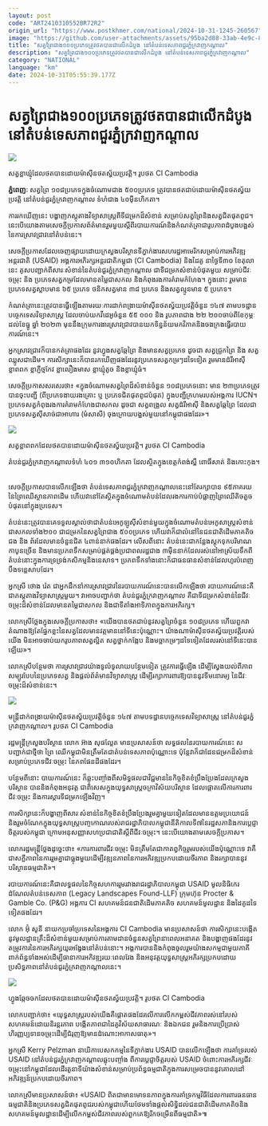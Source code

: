 ```yaml
---
layout: post
code: "ART2410310552BR72R2"
origin_url: "https://www.postkhmer.com/national/2024-10-31-1245-260567"
image: "https://github.com/user-attachments/assets/95ba2d88-33ab-4e9c-8c04-1e28ec257234"
title: "សត្វព្រៃ​ជាង​១០០​ប្រភេទ​ត្រូវ​ថត​បាន​ជា​លើក​ដំបូង នៅ​តំបន់​ទេសភាព​ជួរ​ភ្នំ​ក្រវាញ​កណ្តាល"
description: "​​សត្វព្រៃ​ជាង​១០០​ប្រភេទ​ត្រូវ​ថត​បាន​ជា​លើក​ដំបូង នៅ​តំបន់​ទេសភាព​ជួរ​ភ្នំ​ក្រវាញ​កណ្តាល​"
category: "NATIONAL"
language: "km"
date: 2024-10-31T05:55:39.177Z
---
```


# សត្វព្រៃ​ជាង​១០០​ប្រភេទ​ត្រូវ​ថត​បាន​ជា​លើក​ដំបូង នៅ​តំបន់​ទេសភាព​ជួរ​ភ្នំ​ក្រវាញ​កណ្តាល

![](https://github.com/user-attachments/assets/09d59925-c2af-4bc6-85e3-91e1baeeeaf6)

សត្វខ្លាឃ្មុំ​ដែលថតបានដោយម៉ាស៊ីន​ថតស្វ័យ​ប្រវត្តិ​។ រូបថត CI Cambodia

**ភ្នំពេញៈ** សត្វព្រៃ ១០៨​ប្រភេទ​ក្នុង​ចំណោម​ជាង ៥០០​ប្រភេទ ត្រូវ​បាន​ថត​ជាប់​ដោយ​ម៉ាស៊ីន​ថត​ស្វ័យ​​ប្រវត្តិ នៅ​តំបន់​ជួរ​ភ្នំ​ក្រវាញ​កណ្តាល ទំហំ​ជាង ៤០​ម៉ឺន​ហិកតា។ 

ការ​រក​ឃើញ​នេះ បង្ហាញ​ភស្តុតាង​វិទ្យាសាស្ត្រ​ពី​ទី​ជម្រក​ដ៏​សំខាន់ សម្រាប់​សត្វព្រៃ​និង​សត្វ​ជិត​ផុត​ពូជ។ នេះ​បើយោង​​តាម​សេចក្តី​ប្រកាស​ព័ត៌មាន​រួម​មួយ​ស្តីពី​របាយការណ៍​និង​កំ​ណត់​ត្រា​ជា​រូបភាព​ដំបូង​បង្អស់​នៃ​ការ​ស្រាវជ្រាវ​នៅ​តំបន់​នេះ។

សេចក្តី​ប្រកាស​ដែល​ចេញ​ផ្សាយ​ដោយ​ក្រសួង​បរិស្ថាន ​ទីភ្នាក់ងារ​សហរដ្ឋអាមេរិក​សម្រាប់​ការ​អភិវឌ្ឍ​អន្តរជាតិ (USAID) អង្គការ​អភិរក្ស​អន្តរជាតិ​កម្ពុជា (CI Cambodia) និង​ដៃគូ នា​ថ្ងៃទី​៣០ ខែ​តុលា​នេះ គូស​បញ្ជាក់​ពី​សារៈសំខាន់​នៃ​តំបន់​ជួរ​ភ្នំ​ក្រវាញ​កណ្តាល ជា​ទី​ជម្រក​សំខាន់​បំផុត​មួយ សម្រាប់​ជីវៈចម្រុះ និង ប្រភេទ​សត្វ​កម្រ​ដែល​មាន​តម្លៃ​ជា​សកល និង​កំពុង​រង​ការ​គំរាម​កំហែង។ ក្នុង​នោះ រួមមាន ប្រភេទ​សត្វ​ស្លាប​មាន ៦៥ ប្រភេទ ថនិក​សត្វមាន ៣៨ ប្រភេទ និង​សត្វ​ល្មូន​មាន ៥ ប្រភេទ។ 

កំណត់ត្រា​នេះ​ត្រូវ​បាន​ធ្វើឡើង​តាម​រយៈការ​ដាក់​ពង្រាយ​ម៉ាស៊ីន​ថតស្វ័យ​ប្រវត្តិ​ចំនួន ១៤៧ តាម​បទដ្ឋាន​បច្ចេកទេស​វិទ្យាសាស្ត្រ ដែល​ចាប់​យក​វីដេអូ​ចំនួន ៥៥ ០០០ និង រូបភាព​ជាង ២២ ២០០ចាប់​ពី​ខែ​កុម្ភៈ ដល់​ខែ​ធ្នូ ឆ្នាំ ២០២៣ មុន​នឹង​ក្រុម​ការងារ​ស្រាវជ្រាវ​បាន​យក​ទិន្នន័យ​មក​វិភាគ​និង​ចងក្រង​ធ្វើ​របាយការណ៍​នេះ។

អ្នក​ស្រាវជ្រាវ​ក៏​បាន​កត់ត្រា​ផងដែរ នូវ​ហ្វូង​សត្វ​ឆ្កែព្រៃ និង​មាន​សត្វ​ប្រភេទ ដូចជា សត្វ​ជ្រូកព្រៃ និង សត្វ​ឈ្លូស​ជាដើម។ ការ​សិក្សា​នេះ​ក៏​បាន​រកឃើញ​ផងដែរ​នូវ​ប្រភេទ​សត្វ​កម្រៗ​ដទៃទៀត រួមមាន​ដំរី​អាស៊ី ខ្លាពពក ខ្លាភ្ញីថ្មកែវ ខ្លា​លឿងមាស ខ្លា​ឃ្មុំតូច និង​ខ្លាឃ្មុំធំ។

សេចក្តី​ប្រកាស​សរសេរ​ថា៖ «ក្នុង​ចំណោម​សត្វព្រៃ​ដ៏​សំខាន់​ចំនួន ១០៨​ប្រភេទ​នោះ មាន ២៣​ប្រភេទ​ត្រូវ​បាន​ចុះ​បញ្ជី (ពី​ប្រភេទ​ងាយ​រងគ្រោះ ឬ ប្រភេទ​ជិត​ផុត​ពូជបំផុត) ក្នុង​បញ្ជី​ក្រហម​របស់​អង្គការ IUCN។​ប្រភេទ​សត្វ​កំពុង​រងការ​គំរាម​កំហែង​ជា​សកល ដូចជា សត្វពង្រួល សត្វដំរីអាស៊ី និង​សត្វ​ឆ្កែព្រៃ ដែល​ជា​ប្រភេទ​សត្វស៊ី​សាច់​ជា​អាហារ​ (មំសាសី) ចុង​ក្រោយ​បង្អស់​មួយ​នៅ​កម្ពុជា​ផង​ដែរ»។

![](https://github.com/user-attachments/assets/38bf3a60-addf-435a-a03a-8cc013ebd705)

សត្វខ្លាពពក​​ដែលថតបានដោយម៉ាស៊ីន​ថតស្វ័យ​ប្រវត្តិ​។ រូបថត CI Cambodia

តំបន់​ជួរ​ភ្នំ​ក្រវាញ​កណ្តាល​ទំហំ ៤០១ ៣១០ហិកតា ដែល​ស្ថិត​ក្នុង​ខេត្ត​កំពង់ស្ពឺ ពោធិ៍សាត់ និងកោះកុង។ 

សេចក្តី​ប្រកាស​បាន​លើក​ឡើង​ថា តំបន់​ទេសភាព​ជួរ​ភ្នំ​ក្រវាញ​កណ្តាល​នេះ​នៅ​តែ​រក្សា​បាន ៩៥​ភាគរយ នៃ​ព្រៃឈើ​ស្ថានភាព​ដើម ហើយ​វា​នៅតែ​ស្ថិត​ក្នុង​ចំណោម​តំបន់​ដែល​រង​ការ​កាប់​បំផ្លាញ​ព្រៃឈើ​តិចតួច​បំផុត​នៅ​ក្នុង​ប្រទេស។

តំបន់​នេះ​ត្រូវ​បាន​គេ​ទទួល​ស្គាល់​ថា​ ជា​តំបន់​អេកូឡូស៊ី​សំខាន់​មួយ​ក្នុង​ចំណោម​តំបន់​អេកូ​សាស្ត្រ​សំខាន់​ជា​សកល​ទាំង​២០០ ជា​ជម្រក​នៃ​សត្វព្រៃ​ជាង ៥០០​ប្រភេទ ហើយ​វា​ក៏​ជា​លំនៅ​នៃ​ជនជាតិ​ដើម​ភាគ​តិច​ជង និង ព័រ​ដែល​មាន​ចំនួន​ជិត ៤​ពាន់​នាក់​ផងដែរ។ លើស​ពី​នោះ តំបន់​នេះ​ជា​កន្លែង​ស្តុក​ទុក​បរិមាណ​កាបូន​ច្រើន និង​មាន​ប្រភព​ទឹក​សម្រាប់​​ផ្គត់ផ្គង់​ប្រជាពលរដ្ឋ​ជាង ៣​ម៉ឺននាក់​ដែល​រស់នៅ​អាស្រ័យ​ទឹក​ពី​តំបន់​នោះ​ក្នុង​ការ​ទ្រទ្រង់​កសិកម្ម​និង​នេសាទ។ ប្រភព​ទឹក​ទាំង​នោះ​ក៏​ជា​ធនធាន​សំខាន់​ដែល​ហូរ​បំពេញ​បឹងទន្លេសាប​ដែរ។

អ្នកស្រី ថោង រ៉េត ​ជា​អ្នក​ដឹកនាំ​ការ​ស្រាវជ្រាវ​នៃ​របាយការណ៍​នេះ​បាន​លើក​ឡើង​ថា របាយការណ៍​នេះ​គឺ​ជា​ភស្តុតាង​វិទ្យាសាស្ត្រ​មួយ។ វា​អាច​បញ្ជាក់​ថា តំបន់​ជួរ​ភ្នំ​ក្រវាញ​កណ្តាល គឺជា​ទី​ជម្រក​សំខាន់​នៃ​ជីវៈចម្រុះ​ដ៏​សំខាន់​ដែល​មាន​តម្លៃ​ជា​សកល និង​ជា​ទីតាំង​អាទិភាព​ក្នុង​ការ​អភិរក្ស។

លោកស្រី​ថ្លែង​ក្នុង​សេចក្តី​ប្រកាស​ថា៖ «យើង​បាន​ថត​ជាប់​នូវ​សត្វ​ព្រៃ​ចំនួន ១០៨ប្រភេទ ហើយ​ពួកវា​តំណាង​ឱ្យ​តែ​ផ្នែក​ខ្លះ​​នៃ​សត្វ​ដែល​មាន​វត្តមាន​នៅ​ទីនេះ​ប៉ុណ្ណោះ។ យ៉ាងណា​ម៉ាស៊ីន​ថត​ស្វ័យ​ប្រវត្តិ​របស់​យើង មិន​អាច​ចាប់​យក​រូបភាព​សត្វ​ល្អិត សត្វថ្នាក់កង្កែប និង​មច្ឆា​កម្រៗ​ដទៃ​ទៀត​ដែល​រស់​នៅ​ទីនេះ​បាន​ឡើយ»។ 

លោកស្រី​បន្ថែមថា ការ​ស្រាវជ្រាវ​យ៉ាង​ទូលំទូលាយ​បន្ថែម​ទៀត ត្រូវ​ការ​ធ្វើឡើង ដើម្បី​ស្វែង​យល់​ពី​ភាព​សម្បូរ​បែប​នៃ​ប្រភេទ​សត្វ និង​ផ្តល់​ព័ត៌មាន​វិទ្យាសាស្ត្រ ដើម្បី​រក្សា​ការពារ​ឱ្យ​បាន​នូវ​ទី​មនោរម្យ នៃ​ជីវៈចម្រុះ​ដ៏​សំខាន់​នេះ។

![](https://github.com/user-attachments/assets/7c5c5f86-0e66-4451-9d7b-d54413a55c45)

មន្ត្រី​ដាក់​ពង្រាយ​ម៉ាស៊ីន​ថតស្វ័យ​ប្រវត្តិ​ចំនួន ១៤៧ តាម​បទដ្ឋាន​បច្ចេកទេស​វិទ្យាសាស្ត្រ នៅ​តំបន់​ជួរ​ភ្នំ​ក្រវាញ​កណ្តាល។ រូបថត CI Cambodia

រដ្ឋមន្ត្រី​ក្រសួង​បរិស្ថាន លោក អ៊ាង សុផល្លែត មាន​ប្រសាសន៍ថា លទ្ធផល​នៃ​របាយការណ៍​នេះ ស​បញ្ជាក់​ជា​ថ្មី​ថា ព្រៃ ឈើ​កម្ពុជា​មិន​ត្រឹម​តែ​ជា​តំបន់​ទេសភាព​ប៉ុណ្ណោះ​ទេ ប៉ុន្តែ​វា​ក៏​ជា​ដែន​ជម្រក​ដ៏​សំខាន់​សម្រាប់​ប្រភេទ​ជីវៈចម្រុះ នៃ​ភព​ផែនដី​ផងដែរ។ 

បន្ថែមពី​នោះ បាយការណ៍នេះ ក៏​ឆ្លុះ​បញ្ចាំង​ពី​សមិទ្ធផល​ជាវិជ្ជមាន​នៃកិច្ច​ខិត​ខំ​ប្រឹង​ប្រែង​ដែល​ក្រសួង​បរិស្ថាន បាន​និង​កំពុង​អនុវត្ត ជាពិសេស​ក្នុង​យុទ្ធសាស្រ្ត​ចក្រា​វិស័យ​បរិស្ថាន ដែល​ផ្តោត​លើ​ការ​ការពារ​ជីវៈចម្រុះ និង​ការ​ស្តារ​ទី​ជម្រក​ឡើងវិញ។ 

ការ​សិក្សា​នេះ​ក៏​បង្ហាញ​ពី​សារៈសំខាន់​នៃ​កិច្ច​ខិតខំ​ប្រឹងប្រែង​រួមគ្នា​មួយទៀតដែល​មាន​ឧត្តមប្រយោជន៍ និង​រួម​ចំណែក​ក្នុង​យុទ្ធសាស្ត្រ​បញ្ចកោណ​របស់​រាជរដ្ឋាភិបាល​កម្ពុជា​នីតិកាល​ទី៧​នៃ​រដ្ឋសភា​និង​ការ​ប្តេជ្ញា​ចិត្ត​របស់​កម្ពុជា ក្រោម​អនុសញ្ញា​សហប្រជាជាតិ​ស្តីពី​ជីវៈចម្រុះ។ នេះ​បើ​យោង​តាម​សេចក្តី​ប្រកាស។

លោក​រដ្ឋមន្ត្រី​ថ្លែង​ដូច្នេះ​ថា៖ «ការ​ការពារ​ជីវៈចម្រុះ មិន​ត្រឹម​តែ​ជា​កាតព្វកិច្ច​រួម​របស់​យើង​ប៉ុណ្ណោះ​ទេ វា​គឺ​ជា​សក្ខីភាព​នៃ​ការ​រួមគ្នា​ជា​ធ្លុង​មួយ​ដើម្បី​វឌ្ឍនភាព​នៃ​ការ​អភិវឌ្ឍ​ប្រកប​ដោយ​ចីរភាព និង​រក្សា​បាន​នូវ​បរិស្ថាន​ធម្មជាតិ»។

របាយការណ៍​នេះ​គឺជា​លទ្ធផល​នៃ​កិច្ច​សហការ​រួម​រវាង​រាជរដ្ឋាភិបាល​កម្ពុជា USAID មូលនិធិ​កេរដំណែល​តំបន់​ទេសភាព (Legacy Landscapes Found-LLF) ក្រុមហ៊ុន Procter & Gamble Co. (P&G) អង្គការ CI សហគមន៍​ជន​ជាតិ​ដើម​ភាគ​តិច សហគមន៍​មូលដ្ឋាន និង​ដៃគូ​ដទៃទៀត​ផងដែរ។ 

លោក អ៊ុំ សូនី នាយក​ប្រចាំ​ប្រទេស​នៃ​អង្គការ CI Cambodia មាន​ប្រសាសន៍​ថា ការ​សិក្សា​នេះ​បង្កើត​នូវ​មូលដ្ឋាន​គ្រឹះ​ដ៏​សំខាន់​មួយ​សម្រាប់​ការ​តាមដាន​ចំនួន​សត្វព្រៃ​នា​ពេល​អនាគត និង​បង្ហាញ​ផងដែរ​នូវ​តម្រូវការ​នៃ​ការ​អភិរក្ស​យូរ​អង្វែង​នៅ​តំបន់​នោះ។ អង្គការ​បាន​និង​កំពុង​ចូលរួម​យ៉ាង​សកម្ម​ជាមួយ​ភាគី​ពាក់ព័ន្ធ​ទាំងអស់​ដើម្បី​ធានា​ការ​អភិវឌ្ឍ​រយៈពេល​វែង និង​អនុវត្ត​យុទ្ធសាស្ត្រ​អភិរក្ស​ប្រកប​ដោយ​ប្រសិទ្ធភាព​នៅ​តំបន់​ជួរភ្នំ​ក្រវាញ​កណ្តាល​នេះ។ 

![](https://github.com/user-attachments/assets/70ac0ba9-5d72-4ebb-bb7e-258edd3f9288)

ហ្វូងឆ្កែចចកដែលថតបានដោយម៉ាស៊ីន​ថតស្វ័យ​ប្រវត្តិ​។ រូបថត CI Cambodia

លោក​បញ្ជាក់​ថា៖ «យុទ្ធសាស្ត្រ​របស់​យើង​គឺ​ផ្តោត​ផងដែរ​លើ​ការ​លើក​កម្ពស់​ជីវភាព​រស់​នៅ​របស់​សហគមន៍​ដោយ​និរន្តរភាព បង្កើត​ភាព​ជា​ដៃគូ​វិស័យ​សាធារណៈ និង​ឯកជន រួម​និង​ការ​ប្រើប្រាស់​ហិរញ្ញប្បទាន​ចម្រុះ​ដើម្បី​ជំរុញ​ឱ្យ​មាន​ដំណោះ​អាកាសធាតុ»។

អ្នកស្រី Kerry Pelzman នាយិកា​បេសកកម្ម​នៃ​ទីភ្នាក់ងារ USAID បាន​លើកឡើង​ថា ការ​គាំទ្រ​របស់ USAID នៅ​តំបន់ជួរ​ភ្នំក្រវាញ​កណ្តាល​ឆ្លុះ​បញ្ចាំង ពី​ការ​ប្តេជ្ញា​ចិត្ត​របស់ USAID ចំពោះ​ការ​អភិរក្ស​ជីវៈចម្រុះ​នៅ​កម្ពុជា​ដែល​ដើរ​តួនាទី​យ៉ាង​សំខាន់​សម្រាប់​ប្រព័ន្ធ​ធម្មជាតិ​ក្នុង​ការ​សម្រេច​បាន​នូវ​គោលដៅ​អភិវឌ្ឍន៍​ប្រកប​ដោយ​ចីរភាព។

លោកស្រី​មាន​ប្រសាសន៍​ថា៖ «USAID ពិត​ជា​មាន​មោទនភាព​ក្នុង​ការ​គាំទ្រ​កម្មវិធី​ដែល​ការពារ​ធនធាន​ធម្មជាតិ​និង​ប្រភេទ​សត្វ​ជិត​ផុត​ពូជ​របស់​កម្ពុជា​ហើយ​ថែម​ទាំង​ផ្តល់​សិទ្ធិ​ដល់​ជនជាតិ​ដើម​ភាគតិច​និង​សហគមន៍​មូលដ្ឋាន​ដើម្បី​លើក​កម្ពស់​ជីវភាព​របស់​ពួកគេ​ឱ្យ​រីក​ចម្រើន​ពី​ធម្មជាតិ»៕